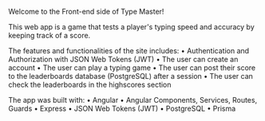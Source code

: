 Welcome to the Front-end side of Type Master!

This web app is a game that tests a player's typing speed and accuracy by keeping track of a score.

The features and functionalities of the site includes:
• Authentication and Authorization with JSON Web Tokens (JWT)
• The user can create an account
• The user can play a typing game
• The user can post their score to the leaderboards database (PostgreSQL) after a session
• The user can check the leaderboards in the highscores section

The app was built with:
• Angular
• Angular Components, Services, Routes, Guards
• Express
• JSON Web Tokens (JWT)
• PostgreSQL
• Prisma
